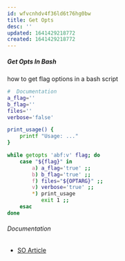 ```yaml
---
id: wfvcnhdv4f36ld6t76hg0bw
title: Get Opts
desc: ''
updated: 1641429218772
created: 1641429218772
---
```



##### Get Opts In Bash

how to get flag options in a bash script

```bash
#  Documentation
a_flag=''
b_flag=''
files=''
verbose='false'

print_usage() {
	printf "Usage: ..."
}

while getopts 'abf:v' flag; do
	case "${flag}" in
		a) a_flag='true' ;;
		b) b_flag='true' ;;
		f) files="${OPTARG}" ;;
		v) verbose='true' ;;
		*) print_usage
		   exit 1 ;;
	esac
done
```

###### Documentation

- [SO Article](https://stackoverflow.com/questions/7069682/how-to-get-arguments-with-flags-in-bash#21128172)

